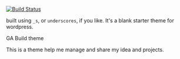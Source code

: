 [![Build Status](https://travis-ci.org/Automattic/_s.svg?branch=master)](https://travis-ci.org/Automattic/_s)

built using `_s`, or `underscores`, if you like. It's a blank starter theme for wordpress.

GA Build theme

This is a theme help me manage and share my idea and projects.